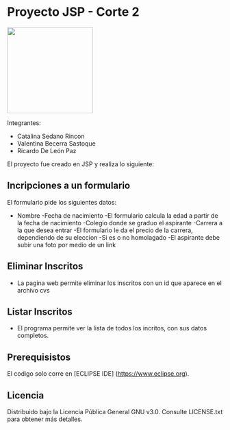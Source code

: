 

# Proyecto JSP - Corte 2

<img src="https://artemisa.unbosque.edu.co/assets/ejemplos/img/logo_blanco.png" width="200"> 

Integrantes:

- Catalina Sedano Rincon
- Valentina Becerra Sastoque
- Ricardo De León Paz

 El proyecto fue creado en JSP y realiza lo siguiente:
 
 ## Incripciones a un formulario
 El formulario pide los siguientes datos:
 - Nombre
 -Fecha de nacimiento 
 -El formulario calcula la edad a partir de la fecha de nacimiento
 -Colegio donde se graduo el aspirante
 -Carrera a la que desea entrar 
 -El formulario le da el precio de la carrera, dependiendo de su eleccion
 -Si es o no homolagado
 -El aspirante debe subir una foto por medio de un link

 ## Eliminar Inscritos
 - La pagina web permite eliminar los inscritos con un id que aparece en el archivo cvs
 
 ## Listar Inscritos
 - El programa permite ver la lista de todos los incritos, con sus datos completos.
 
## Prerequisistos
El codigo solo corre en [ECLIPSE IDE] (https://www.eclipse.org).

## Licencia
Distribuido bajo la Licencia Pública General GNU v3.0. Consulte LICENSE.txt para obtener más detalles.
      
 
